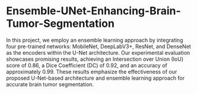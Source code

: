 # Ensemble-UNet-Enhancing-Brain-Tumor-Segmentation

In this project, we employ an ensemble learning approach by integrating four pre-trained networks: MobileNet, DeepLabV3+, ResNet, and DenseNet as the encoders within the U-Net architecture. Our experimental evaluation showcases promising results, achieving an Intersection over Union (IoU) score of 0.86, a Dice Coefficient (DC) of 0.92, and an accuracy of approximately 0.99. These results emphasize the effectiveness of our proposed U-Net-based architecture and ensemble learning approach for accurate brain tumor segmentation.
